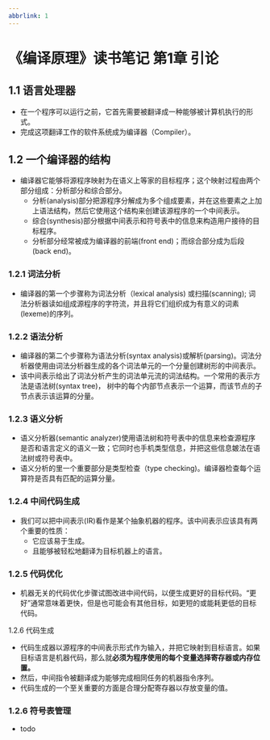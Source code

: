 ```yaml
---
abbrlink: 1
---
```

# 《编译原理》读书笔记  第1章 引论	

## 1.1 语言处理器

- 在一个程序可以运行之前，它首先需要被翻译成一种能够被计算机执行的形式。
- 完成这项翻译工作的软件系统成为编译器（Compiler）。



## 1.2 一个编译器的结构

- 编译器它能够将源程序映射为在语义上等家的目标程序；这个映射过程由两个部分组成：分析部分和综合部分。
  - 分析(analysis)部分把源程序分解成为多个组成要素，并在这些要素之上加上语法结构，然后它使用这个结构来创建该源程序的一个中间表示。
  - 综合(synthesis)部分根据中间表示和符号表中的信息来构造用户接待的目标程序。
  - 分析部分经常被成为编译器的前端(front end)；而综合部分成为后段(back end)。



### 1.2.1 词法分析

- 编译器的第一个步骤称为词法分析（lexical analysis) 或扫描(scanning); 词法分析器读如组成源程序的字符流，并且将它们组织成为有意义的词素(lexeme)的序列。

  

### 1.2.2 语法分析

- 编译器的第二个步骤称为语法分析(syntax analysis)或解析(parsing)。词法分析器使用由词法分析器生成的各个词法单元的一个分量创建树形的中间表示。
- 该中间表示给出了词法分析产生的词法单元流的词法结构。一个常用的表示方法是语法树(syntax tree)， 树中的每个内部节点表示一个运算，而该节点的子节点表示该运算的分量。

### 1.2.3 语义分析

- 语义分析器(semantic analyzer)使用语法树和符号表中的信息来检查源程序是否和语言定义的语义一致；它同时也手机类型信息，并把这些信息皴法在语法树或符号表中。
- 语义分析的里一个重要部分是类型检查（type checking)。编译器检查每个运算符是否具有匹配的运算分量。

### 1.2.4 中间代码生成

- 我们可以把中间表示(IR)看作是某个抽象机器的程序。该中间表示应该具有两个重要的性质：
  - 它应该易于生成。
  - 且能够被轻松地翻译为目标机器上的语言。

### 1.2.5 代码优化

- 机器无关的代码优化步骤试图改进中间代码，以便生成更好的目标代码。“更好”通常意味着更快，但是也可能会有其他目标，如更短的或能耗更低的目标代码。

1.2.6 代码生成

- 代码生成器以源程序的中间表示形式作为输入，并把它映射到目标语言。如果目标语言是机器代码，那么就**必须为程序使用的每个变量选择寄存器或内存位置。**
- 然后，中间指令被翻译成为能够完成相同任务的机器指令序列。
- 代码生成的一个至关重要的方面是合理分配寄存器以存放变量的值。

### 1.2.6 符号表管理

- todo

